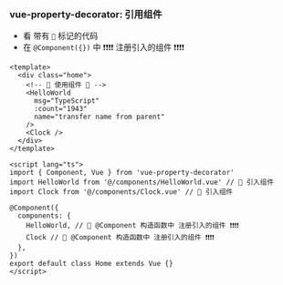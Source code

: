 ### vue-property-decorator: 引用组件
- 看 带有 `🎃` 标记的代码 
- 在 `@Component({})` 中 ❗❗❗❗ 注册引入的组件 ❗❗❗❗
```vue
<template>
  <div class="home">
    <!-- 🎃 使用组件 🎃 -->
    <HelloWorld
      msg="TypeScript"
      :count="1943"
      name="transfer name from parent"
    />
    <Clock />
  </div>
</template>

<script lang="ts">
import { Component, Vue } from 'vue-property-decorator'
import HelloWorld from '@/components/HelloWorld.vue' // 🎃 引入组件
import Clock from '@/components/Clock.vue' // 🎃 引入组件

@Component({   
  components: {
    HelloWorld, // 🎃 @Component 构造函数中 注册引入的组件 ❗❗❗❗
    Clock // 🎃 @Component 构造函数中 注册引入的组件 ❗❗❗❗
  },
})
export default class Home extends Vue {}
</script>

```
